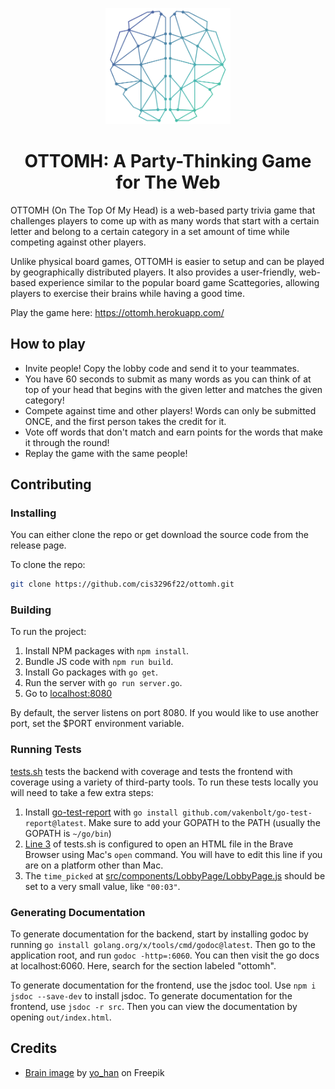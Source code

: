 <p align="center">
    <img 
        src="./src/images/logo.png" 
        width="200"
        alt="screenshots"
    />
</p>

<h1 align="center">OTTOMH: A Party-Thinking Game for The Web</h1>

OTTOMH (On The Top Of My Head) is a web-based party trivia game that challenges players to come up with as many words that start with a certain letter and belong to a certain category in a set amount of time while competing against other players.

Unlike physical board games, OTTOMH is easier to setup and can be played by geographically distributed players. It also provides a user-friendly, web-based experience similar to the popular board game Scattegories, allowing players to exercise their brains while having a good time.

Play the game here: https://ottomh.herokuapp.com/

## How to play
* Invite people! Copy the lobby code and send it to your teammates.
* You have 60 seconds to submit as many words as you can think of at top of your head that begins with the given letter and matches the given category!
* Compete against time and other players! Words can only be submitted ONCE, and the first person takes the credit for it.
* Vote off words that don't match and earn points for the words that make it through the round!
* Replay the game with the same people!

## Contributing

### Installing

You can either clone the repo or get download the source code from the release page.

To clone the repo:
```bash
git clone https://github.com/cis3296f22/ottomh.git
```

### Building

To run the project:

1. Install NPM packages with `npm install`.
2. Bundle JS code with `npm run build`.
3. Install Go packages with `go get`.
4. Run the server with `go run server.go`.
5. Go to [localhost:8080](http://localhost:8080/)

By default, the server listens on port 8080. If you would like to use another port, set the $PORT environment variable.

### Running Tests

[tests.sh](tests.sh) tests the backend with coverage and tests the frontend with coverage using a variety of third-party tools. To run these tests locally you will need to take a few extra steps:
1. Install [go-test-report](https://github.com/vakenbolt/go-test-report) with `go install github.com/vakenbolt/go-test-report@latest`. Make sure to add your GOPATH to the PATH (usually the GOPATH is `~/go/bin`)
2. [Line 3](tests.sh) of tests.sh is configured to open an HTML file in the Brave Browser using Mac's `open` command. You will have to edit this line if you are on a platform other than Mac.
3. The `time_picked` at [src/components/LobbyPage/LobbyPage.js](src/components/LobbyPage/LobbyPage.js) should be set to a very small value, like `"00:03"`.

### Generating Documentation

To generate documentation for the backend, start by installing godoc by running `go install golang.org/x/tools/cmd/godoc@latest`. Then go to the application root, and run `godoc -http=:6060`. You can then visit the go docs at localhost:6060. Here, search for the section labeled "ottomh".

To generate documentation for the frontend, use the jsdoc tool. Use `npm i jsdoc --save-dev` to install jsdoc. To generate documentation for the frontend, use `jsdoc -r src`. Then you can view the documentation by opening `out/index.html`.

## Credits
* [Brain image](src/images/logo.png) by [yo_han](https://www.freepik.com/free-vector/abstract-brain-background-design_1016468.htm#query=brain&position=17&from_view=search&track=sph%22%3E) on Freepik